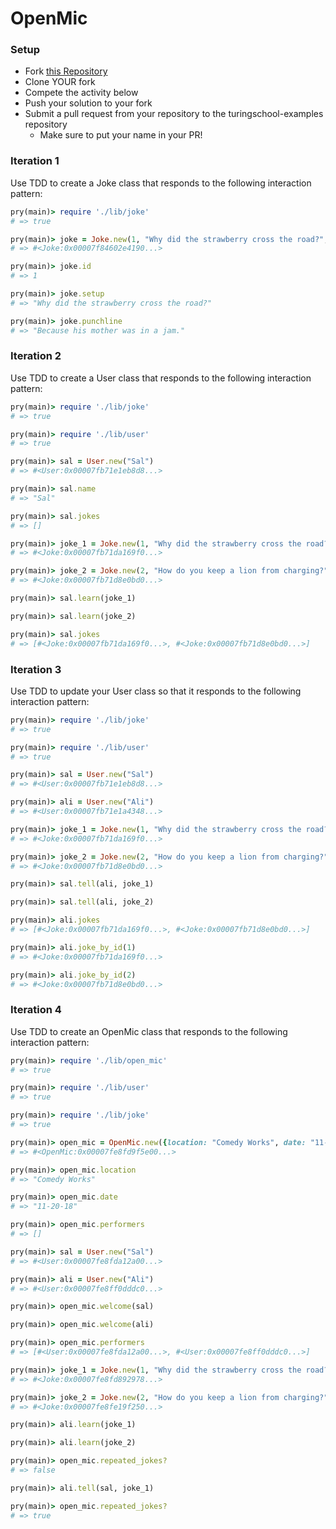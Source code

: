 # OpenMic

### Setup

* Fork [this Repository](https://github.com/turingschool-examples/open_mic)
* Clone YOUR fork
* Compete the activity below
* Push your solution to your fork
* Submit a pull request from your repository to the turingschool-examples repository
  * Make sure to put your name in your PR!

### Iteration 1

Use TDD to create a Joke class that responds to the following interaction pattern:

```ruby
pry(main)> require './lib/joke'
# => true

pry(main)> joke = Joke.new(1, "Why did the strawberry cross the road?", "Because his mother was in a jam.")    
# => #<Joke:0x00007f84602e4190...>

pry(main)> joke.id
# => 1

pry(main)> joke.setup
# => "Why did the strawberry cross the road?"

pry(main)> joke.punchline
# => "Because his mother was in a jam."
```

### Iteration 2

Use TDD to create a User class that responds to the following interaction pattern:

```ruby
pry(main)> require './lib/joke'
# => true

pry(main)> require './lib/user'
# => true

pry(main)> sal = User.new("Sal")
# => #<User:0x00007fb71e1eb8d8...>

pry(main)> sal.name
# => "Sal"

pry(main)> sal.jokes
# => []

pry(main)> joke_1 = Joke.new(1, "Why did the strawberry cross the road?", "Because his mother was in a jam.")    
# => #<Joke:0x00007fb71da169f0...>

pry(main)> joke_2 = Joke.new(2, "How do you keep a lion from charging?", "Take away its credit cards.")    
# => #<Joke:0x00007fb71d8e0bd0...>

pry(main)> sal.learn(joke_1)

pry(main)> sal.learn(joke_2)

pry(main)> sal.jokes
# => [#<Joke:0x00007fb71da169f0...>, #<Joke:0x00007fb71d8e0bd0...>]
```

### Iteration 3

Use TDD to update your User class so that it responds to the following interaction pattern:

```ruby
pry(main)> require './lib/joke'
# => true

pry(main)> require './lib/user'
# => true

pry(main)> sal = User.new("Sal")
# => #<User:0x00007fb71e1eb8d8...>

pry(main)> ali = User.new("Ali")
# => #<User:0x00007fb71e1a4348...>

pry(main)> joke_1 = Joke.new(1, "Why did the strawberry cross the road?", "Because his mother was in a jam.")    
# => #<Joke:0x00007fb71da169f0...>

pry(main)> joke_2 = Joke.new(2, "How do you keep a lion from charging?", "Take away its credit cards.")    
# => #<Joke:0x00007fb71d8e0bd0...>

pry(main)> sal.tell(ali, joke_1)

pry(main)> sal.tell(ali, joke_2)

pry(main)> ali.jokes
# => [#<Joke:0x00007fb71da169f0...>, #<Joke:0x00007fb71d8e0bd0...>]

pry(main)> ali.joke_by_id(1)
# => #<Joke:0x00007fb71da169f0...>

pry(main)> ali.joke_by_id(2)
# => #<Joke:0x00007fb71d8e0bd0...>
```

### Iteration 4

Use TDD to create an OpenMic class that responds to the following interaction pattern:

```ruby
pry(main)> require './lib/open_mic'
# => true

pry(main)> require './lib/user'
# => true

pry(main)> require './lib/joke'
# => true

pry(main)> open_mic = OpenMic.new({location: "Comedy Works", date: "11-20-18"})    
# => #<OpenMic:0x00007fe8fd9f5e00...>

pry(main)> open_mic.location
# => "Comedy Works"

pry(main)> open_mic.date
# => "11-20-18"

pry(main)> open_mic.performers
# => []

pry(main)> sal = User.new("Sal")
# => #<User:0x00007fe8fda12a00...>

pry(main)> ali = User.new("Ali")
# => #<User:0x00007fe8ff0dddc0...>

pry(main)> open_mic.welcome(sal)

pry(main)> open_mic.welcome(ali)

pry(main)> open_mic.performers
# => [#<User:0x00007fe8fda12a00...>, #<User:0x00007fe8ff0dddc0...>]

pry(main)> joke_1 = Joke.new(1, "Why did the strawberry cross the road?", "Because his mother was in a jam.")    
# => #<Joke:0x00007fe8fd892978...>

pry(main)> joke_2 = Joke.new(2, "How do you keep a lion from charging?", "Take away its credit cards.")    
# => #<Joke:0x00007fe8fe19f250...>

pry(main)> ali.learn(joke_1)  

pry(main)> ali.learn(joke_2)  

pry(main)> open_mic.repeated_jokes?
# => false

pry(main)> ali.tell(sal, joke_1)    

pry(main)> open_mic.repeated_jokes?
# => true
```
